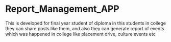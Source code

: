 # Report_Management_APP
This is developed for final year student of diploma in this students in college they can share posts like them, and also they can generate report of events which was happened in college like placement drive, culture events etc
